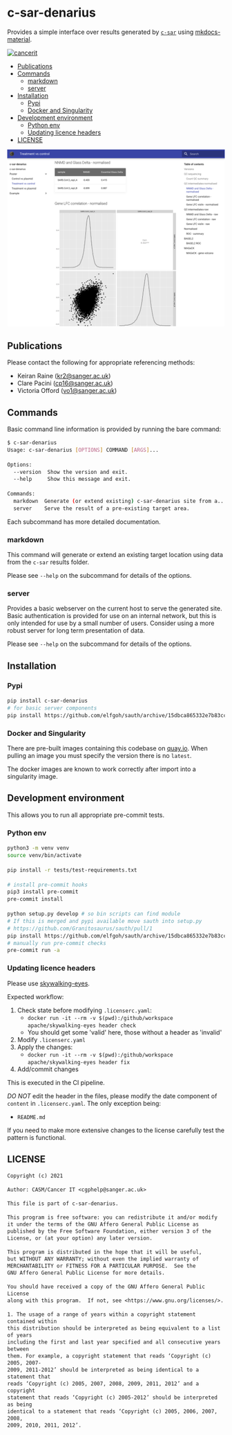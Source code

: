 # c-sar-denarius

Provides a simple interface over results generated by [`c-sar`][csar-repo] using [mkdocs-material][mkdocs-mat].

[![cancerit](https://circleci.com/gh/cancerit/c-sar-denarius.svg?style=svg)](https://circleci.com/gh/cancerit/c-sar-denarius)

- [Publications](#publications)
- [Commands](#commands)
  - [markdown](#markdown)
  - [server](#server)
- [Installation](#installation)
  - [Pypi](#pypi)
  - [Docker and Singularity](#docker-and-singularity)
- [Development environment](#development-environment)
  - [Python env](#python-env)
  - [Updating licence headers](#updating-licence-headers)
- [LICENSE](#license)

![c-sar-denarius-example](images/interface.png)

## Publications

Please contact the following for appropriate referencing methods:

- Keiran Raine (kr2@sanger.ac.uk)
- Clare Pacini (cp16@sanger.ac.uk)
- Victoria Offord (vo1@sanger.ac.uk)

## Commands

Basic command line information is provided by running the bare command:

```bash
$ c-sar-denarius
Usage: c-sar-denarius [OPTIONS] COMMAND [ARGS]...

Options:
  --version  Show the version and exit.
  --help     Show this message and exit.

Commands:
  markdown  Generate (or extend existing) c-sar-denarius site from a...
  server    Serve the result of a pre-existing target area.
```

Each subcommand has more detailed documentation.

### markdown

This command will generate or extend an existing target location using data from the `c-sar` results folder.

Please see `--help` on the subcommand for details of the options.

### server

Provides a basic webserver on the current host to serve the generated site.  Basic authentication is provided for use on
an internal network, but this is only intended for use by a small number of users.  Consider using a more robust server
for long term presentation of data.

Please see `--help` on the subcommand for details of the options.

## Installation

### Pypi

```bash
pip install c-sar-denarius
# for basic server components
pip install https://github.com/elfgoh/sauth/archive/15dbca865332e7b83ccf5d9d227d0321a88132ca.tar.gz
```

### Docker and Singularity

There are pre-built images containing this codebase on [quay.io][quay-repo].  When pulling an image you must specify
the version there is no `latest`.

The docker images are known to work correctly after import into a singularity image.

## Development environment

This allows you to run all appropriate pre-commit tests.

### Python env

```bash
python3 -m venv venv
source venv/bin/activate

pip install -r tests/test-requirements.txt

# install pre-commit hooks
pip3 install pre-commit
pre-commit install

python setup.py develop # so bin scripts can find module
# If this is merged and pypi available move sauth into setup.py
# https://github.com/Granitosaurus/sauth/pull/1
pip install https://github.com/elfgoh/sauth/archive/15dbca865332e7b83ccf5d9d227d0321a88132ca.tar.gz
# manually run pre-commit checks
pre-commit run -a
```

### Updating licence headers

Please use [skywalking-eyes](https://github.com/apache/skywalking-eyes).

Expected workflow:

1. Check state before modifying `.licenserc.yaml`:
   - `docker run -it --rm -v $(pwd):/github/workspace apache/skywalking-eyes header check`
   - You should get some 'valid' here, those without a header as 'invalid'
1. Modify `.licenserc.yaml`
1. Apply the changes:
   - `docker run -it --rm -v $(pwd):/github/workspace apache/skywalking-eyes header fix`
1. Add/commit changes

This is executed in the CI pipeline.

*DO NOT* edit the header in the files, please modify the date component of `content` in `.licenserc.yaml`.  The only exception being:

- `README.md`

If you need to make more extensive changes to the license carefully test the pattern is functional.

## LICENSE

```
Copyright (c) 2021

Author: CASM/Cancer IT <cgphelp@sanger.ac.uk>

This file is part of c-sar-denarius.

This program is free software: you can redistribute it and/or modify
it under the terms of the GNU Affero General Public License as
published by the Free Software Foundation, either version 3 of the
License, or (at your option) any later version.

This program is distributed in the hope that it will be useful,
but WITHOUT ANY WARRANTY; without even the implied warranty of
MERCHANTABILITY or FITNESS FOR A PARTICULAR PURPOSE.  See the
GNU Affero General Public License for more details.

You should have received a copy of the GNU Affero General Public License
along with this program.  If not, see <https://www.gnu.org/licenses/>.

1. The usage of a range of years within a copyright statement contained within
this distribution should be interpreted as being equivalent to a list of years
including the first and last year specified and all consecutive years between
them. For example, a copyright statement that reads ‘Copyright (c) 2005, 2007-
2009, 2011-2012’ should be interpreted as being identical to a statement that
reads ‘Copyright (c) 2005, 2007, 2008, 2009, 2011, 2012’ and a copyright
statement that reads ‘Copyright (c) 2005-2012’ should be interpreted as being
identical to a statement that reads ‘Copyright (c) 2005, 2006, 2007, 2008,
2009, 2010, 2011, 2012’.
```

<!-- refs -->

[csar-repo]: https://github.com/cancerit/c-sar
[mkdocs-mat]: https://squidfunk.github.io/mkdocs-material/
[quay-repo]: https://quay.io/repository/wtsicgp/c-sar-denarius?tab=tags
